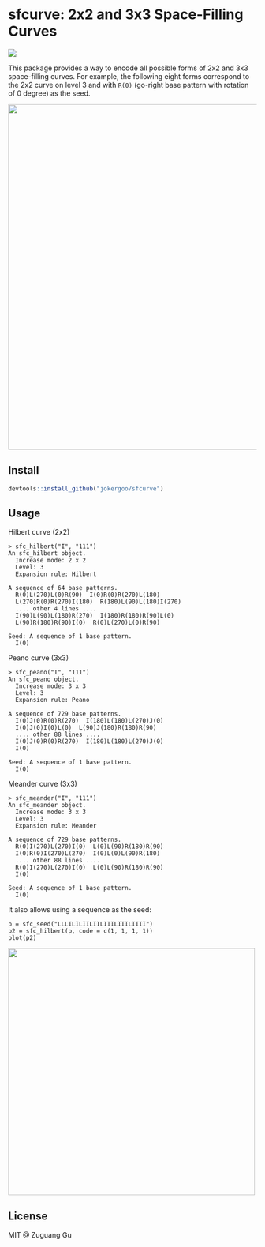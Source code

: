 # sfcurve: 2x2 and 3x3 Space-Filling Curves

![](https://github.com/user-attachments/assets/7e0e14e7-1300-421f-8ffe-113b80caee97)


This package provides a way to encode all possible forms of 2x2 and 3x3 space-filling curves.
For example, the following eight forms correspond to the 2x2 curve on level 3 and with `R(0)` (go-right base pattern with rotation of 0 degree) as the seed.

<img src="https://github.com/user-attachments/assets/82b56013-8e9e-45f6-b77a-0875769c6369" width=700 />


## Install


```r
devtools::install_github("jokergoo/sfcurve")
```

## Usage

Hilbert curve (2x2)

```
> sfc_hilbert("I", "111")
An sfc_hilbert object.
  Increase mode: 2 x 2
  Level: 3
  Expansion rule: Hilbert

A sequence of 64 base patterns.
  R(0)L(270)L(0)R(90)  I(0)R(0)R(270)L(180)
  L(270)R(0)R(270)I(180)  R(180)L(90)L(180)I(270)
  .... other 4 lines ....
  I(90)L(90)L(180)R(270)  I(180)R(180)R(90)L(0)
  L(90)R(180)R(90)I(0)  R(0)L(270)L(0)R(90)

Seed: A sequence of 1 base pattern.
  I(0)
```

Peano curve (3x3)

```
> sfc_peano("I", "111")
An sfc_peano object.
  Increase mode: 3 x 3
  Level: 3
  Expansion rule: Peano

A sequence of 729 base patterns.
  I(0)J(0)R(0)R(270)  I(180)L(180)L(270)J(0)
  I(0)J(0)I(0)L(0)  L(90)J(180)R(180)R(90)
  .... other 88 lines ....
  I(0)J(0)R(0)R(270)  I(180)L(180)L(270)J(0)
  I(0)

Seed: A sequence of 1 base pattern.
  I(0)
```

Meander curve (3x3)

```
> sfc_meander("I", "111")
An sfc_meander object.
  Increase mode: 3 x 3
  Level: 3
  Expansion rule: Meander

A sequence of 729 base patterns.
  R(0)I(270)L(270)I(0)  L(0)L(90)R(180)R(90)
  I(0)R(0)I(270)L(270)  I(0)L(0)L(90)R(180)
  .... other 88 lines ....
  R(0)I(270)L(270)I(0)  L(0)L(90)R(180)R(90)
  I(0)

Seed: A sequence of 1 base pattern.
  I(0)
```

It also allows using a sequence as the seed:

```
p = sfc_seed("LLLILILIILIILIIILIIILIIII")
p2 = sfc_hilbert(p, code = c(1, 1, 1, 1))
plot(p2)
```

<img src="https://github.com/user-attachments/assets/f1144f7f-282f-4988-aafd-9f712dd3ed2d" width=500 />


## License

MIT @ Zuguang Gu
